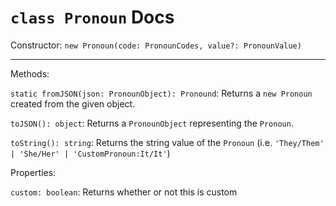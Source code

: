# `class Pronoun` Docs

Constructor:
`new Pronoun(code: PronounCodes, value?: PronounValue)`

---

Methods:

`static fromJSON(json: PronounObject): Pronound`:
Returns a `new Pronoun` created from the given object.

`toJSON(): object`:
Returns a `PronounObject` representing the `Pronoun`.

`toString(): string`:
Returns the string value of the `Pronoun` (i.e. `'They/Them' | 'She/Her' | 'CustomPronoun:It/It'`)

Properties:

`custom: boolean`:
Returns whether or not this is custom
